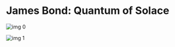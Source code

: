 # James Bond: Quantum of Solace

![img 0](https://i.imgur.com/KLFUriz.jpg)

![img 1](https://i.imgur.com/70wok9E.png)

